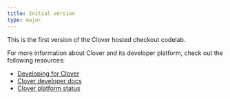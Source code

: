 ```yaml
---
title: Initial version
type: major
---
```


This is the first version of the Clover hosted checkout codelab.

For more information about Clover and its developer platform, check out the following resources:

* [Developing for Clover](https://www.clover.com/developers)
* [Clover developer docs](https://docs.clover.com/)
* [Clover platform status](http://status.clover.com/)